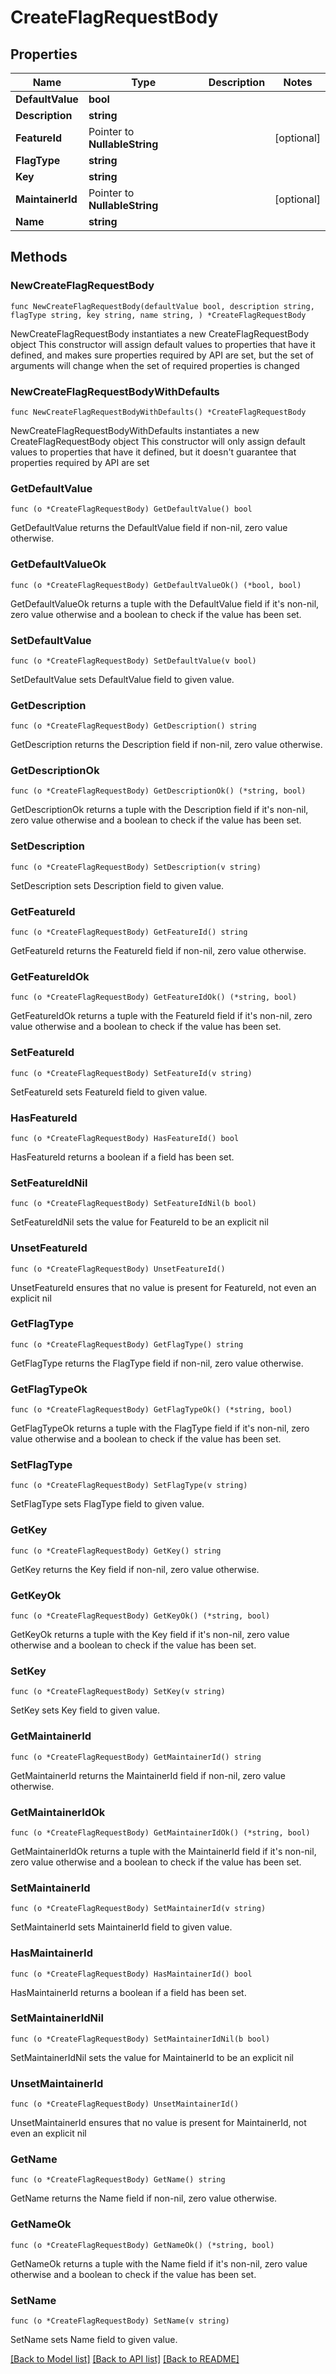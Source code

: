 # CreateFlagRequestBody

## Properties

Name | Type | Description | Notes
------------ | ------------- | ------------- | -------------
**DefaultValue** | **bool** |  | 
**Description** | **string** |  | 
**FeatureId** | Pointer to **NullableString** |  | [optional] 
**FlagType** | **string** |  | 
**Key** | **string** |  | 
**MaintainerId** | Pointer to **NullableString** |  | [optional] 
**Name** | **string** |  | 

## Methods

### NewCreateFlagRequestBody

`func NewCreateFlagRequestBody(defaultValue bool, description string, flagType string, key string, name string, ) *CreateFlagRequestBody`

NewCreateFlagRequestBody instantiates a new CreateFlagRequestBody object
This constructor will assign default values to properties that have it defined,
and makes sure properties required by API are set, but the set of arguments
will change when the set of required properties is changed

### NewCreateFlagRequestBodyWithDefaults

`func NewCreateFlagRequestBodyWithDefaults() *CreateFlagRequestBody`

NewCreateFlagRequestBodyWithDefaults instantiates a new CreateFlagRequestBody object
This constructor will only assign default values to properties that have it defined,
but it doesn't guarantee that properties required by API are set

### GetDefaultValue

`func (o *CreateFlagRequestBody) GetDefaultValue() bool`

GetDefaultValue returns the DefaultValue field if non-nil, zero value otherwise.

### GetDefaultValueOk

`func (o *CreateFlagRequestBody) GetDefaultValueOk() (*bool, bool)`

GetDefaultValueOk returns a tuple with the DefaultValue field if it's non-nil, zero value otherwise
and a boolean to check if the value has been set.

### SetDefaultValue

`func (o *CreateFlagRequestBody) SetDefaultValue(v bool)`

SetDefaultValue sets DefaultValue field to given value.


### GetDescription

`func (o *CreateFlagRequestBody) GetDescription() string`

GetDescription returns the Description field if non-nil, zero value otherwise.

### GetDescriptionOk

`func (o *CreateFlagRequestBody) GetDescriptionOk() (*string, bool)`

GetDescriptionOk returns a tuple with the Description field if it's non-nil, zero value otherwise
and a boolean to check if the value has been set.

### SetDescription

`func (o *CreateFlagRequestBody) SetDescription(v string)`

SetDescription sets Description field to given value.


### GetFeatureId

`func (o *CreateFlagRequestBody) GetFeatureId() string`

GetFeatureId returns the FeatureId field if non-nil, zero value otherwise.

### GetFeatureIdOk

`func (o *CreateFlagRequestBody) GetFeatureIdOk() (*string, bool)`

GetFeatureIdOk returns a tuple with the FeatureId field if it's non-nil, zero value otherwise
and a boolean to check if the value has been set.

### SetFeatureId

`func (o *CreateFlagRequestBody) SetFeatureId(v string)`

SetFeatureId sets FeatureId field to given value.

### HasFeatureId

`func (o *CreateFlagRequestBody) HasFeatureId() bool`

HasFeatureId returns a boolean if a field has been set.

### SetFeatureIdNil

`func (o *CreateFlagRequestBody) SetFeatureIdNil(b bool)`

 SetFeatureIdNil sets the value for FeatureId to be an explicit nil

### UnsetFeatureId
`func (o *CreateFlagRequestBody) UnsetFeatureId()`

UnsetFeatureId ensures that no value is present for FeatureId, not even an explicit nil
### GetFlagType

`func (o *CreateFlagRequestBody) GetFlagType() string`

GetFlagType returns the FlagType field if non-nil, zero value otherwise.

### GetFlagTypeOk

`func (o *CreateFlagRequestBody) GetFlagTypeOk() (*string, bool)`

GetFlagTypeOk returns a tuple with the FlagType field if it's non-nil, zero value otherwise
and a boolean to check if the value has been set.

### SetFlagType

`func (o *CreateFlagRequestBody) SetFlagType(v string)`

SetFlagType sets FlagType field to given value.


### GetKey

`func (o *CreateFlagRequestBody) GetKey() string`

GetKey returns the Key field if non-nil, zero value otherwise.

### GetKeyOk

`func (o *CreateFlagRequestBody) GetKeyOk() (*string, bool)`

GetKeyOk returns a tuple with the Key field if it's non-nil, zero value otherwise
and a boolean to check if the value has been set.

### SetKey

`func (o *CreateFlagRequestBody) SetKey(v string)`

SetKey sets Key field to given value.


### GetMaintainerId

`func (o *CreateFlagRequestBody) GetMaintainerId() string`

GetMaintainerId returns the MaintainerId field if non-nil, zero value otherwise.

### GetMaintainerIdOk

`func (o *CreateFlagRequestBody) GetMaintainerIdOk() (*string, bool)`

GetMaintainerIdOk returns a tuple with the MaintainerId field if it's non-nil, zero value otherwise
and a boolean to check if the value has been set.

### SetMaintainerId

`func (o *CreateFlagRequestBody) SetMaintainerId(v string)`

SetMaintainerId sets MaintainerId field to given value.

### HasMaintainerId

`func (o *CreateFlagRequestBody) HasMaintainerId() bool`

HasMaintainerId returns a boolean if a field has been set.

### SetMaintainerIdNil

`func (o *CreateFlagRequestBody) SetMaintainerIdNil(b bool)`

 SetMaintainerIdNil sets the value for MaintainerId to be an explicit nil

### UnsetMaintainerId
`func (o *CreateFlagRequestBody) UnsetMaintainerId()`

UnsetMaintainerId ensures that no value is present for MaintainerId, not even an explicit nil
### GetName

`func (o *CreateFlagRequestBody) GetName() string`

GetName returns the Name field if non-nil, zero value otherwise.

### GetNameOk

`func (o *CreateFlagRequestBody) GetNameOk() (*string, bool)`

GetNameOk returns a tuple with the Name field if it's non-nil, zero value otherwise
and a boolean to check if the value has been set.

### SetName

`func (o *CreateFlagRequestBody) SetName(v string)`

SetName sets Name field to given value.



[[Back to Model list]](../README.md#documentation-for-models) [[Back to API list]](../README.md#documentation-for-api-endpoints) [[Back to README]](../README.md)


